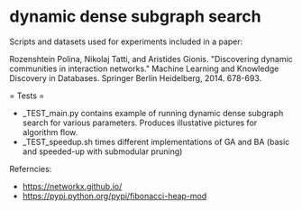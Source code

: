 dynamiс dense subgraph search
====================
Scripts and datasets used for experiments included in a paper:

Rozenshtein Polina, Nikolaj Tatti, and Aristides Gionis. "Discovering dynamic communities in interaction networks." Machine Learning and Knowledge Discovery in Databases. Springer Berlin Heidelberg, 2014. 678-693.

= Tests =
* _TEST_main.py contains example of running dynamiс dense subgraph search for various parameters. Produces illustative pictures for algorithm flow.
* _TEST_speedup.sh times different implementations of GA and BA (basic and speeded-up with submodular pruning)

Referncies:
* https://networkx.github.io/
* https://pypi.python.org/pypi/fibonacci-heap-mod

